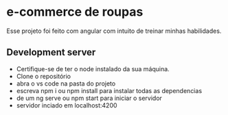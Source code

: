 # e-commerce de roupas

Esse projeto foi feito com angular com intuito de treinar minhas habilidades.

## Development server

- Certifique-se de ter o node instalado da sua máquina.
- Clone o repositório
- abra o vs code na pasta do projeto
- escreva npm i ou npm install para instalar todas as dependencias
- de um ng serve ou npm start para iniciar o servidor
- servidor inciado em localhost:4200
